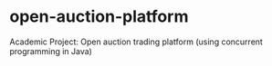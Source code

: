 open-auction-platform
=====================

Academic Project: Open auction trading platform (using concurrent programming in Java)